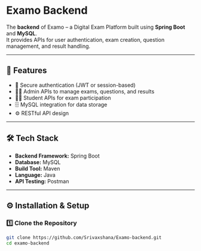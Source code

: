 # Examo Backend  

The **backend** of Examo – a Digital Exam Platform built using **Spring Boot** and **MySQL**.  
It provides APIs for user authentication, exam creation, question management, and result handling.  

---

## 🚀 Features
- 🔐 Secure authentication (JWT or session-based)  
- 🧑‍🏫 Admin APIs to manage exams, questions, and results  
- 🧑‍🎓 Student APIs for exam participation  
- 🗄️ MySQL integration for data storage  
- ⚙️ RESTful API design  

---

## 🛠️ Tech Stack
- **Backend Framework:** Spring Boot  
- **Database:** MySQL  
- **Build Tool:** Maven  
- **Language:** Java  
- **API Testing:** Postman  

---

## ⚙️ Installation & Setup

### 1️⃣ Clone the Repository
```bash
git clone https://github.com/Srivaxshana/Examo-backend.git
cd examo-backend
